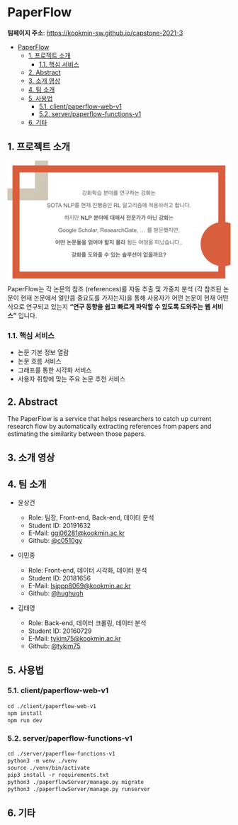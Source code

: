 # PaperFlow

**팀페이지 주소**: https://kookmin-sw.github.io/capstone-2021-3

- [PaperFlow](#PaperFlow)
  - [1. 프로젝트 소개](#1-프로젝트-소개)
    - [1.1. 핵심 서비스](#11-핵심-서비스)
  - [2. Abstract](#2-Abstract)
  - [3. 소개 영상](#3-소개-영상)
  - [4. 팀 소개](#4-팀-소개)
  - [5. 사용법](#5-사용법)
    - [5.1. client/paperflow-web-v1](#51-client/paperflow-web-v1)
    - [5.2. server/paperflow-functions-v1](#52-server/paperflow-functions-v1)
  - [6. 기타](#6-기타)

## 1. 프로젝트 소개

![intro image](images/intro.png)
PaperFlow는 각 논문의 참조 (references)를 자동 추출 및 가중치 분석 (각 참조된 논문이 현재 논문에서 얼만큼 중요도를 가지는지)을 통해 사용자가 어떤 논문이 현재 어떤 식으로 연구되고 있는지 **“연구 동향을 쉽고 빠르게 파악할 수 있도록 도와주는 웹 서비스”** 입니다.

### 1.1. 핵심 서비스

- 논문 기본 정보 열람
- 논문 흐름 서비스
- 그래프를 통한 시각화 서비스
- 사용자 취향에 맞는 주요 논문 추천 서비스

## 2. Abstract

The PaperFlow is a service that helps researchers to catch up current research flow by automatically extracting references from papers and estimating the similarity between those papers.

## 3. 소개 영상

## 4. 팀 소개

- 윤상건

  - Role: 팀장, Front-end, Back-end, 데이터 분석
  - Student ID: 20191632
  - E-Mail: ggj06281@kookmin.ac.kr
  - Github: [@c0510gy](https://github.com/c0510gy)

- 이민종

  - Role: Front-end, 데이터 시각화, 데이터 분석
  - Student ID: 20181656
  - E-Mail: lsjppp8069@kookmin.ac.kr
  - Github: [@hughugh](https://github.com/hughugh)

- 김태영

  - Role: Back-end, 데이터 크롤링, 데이터 분석
  - Student ID: 20160729
  - E-Mail: tykim75@kookmin.ac.kr
  - Github: [@tykim75](https://github.com/tykim75)

## 5. 사용법

### 5.1. client/paperflow-web-v1

```
cd ./client/paperflow-web-v1
npm install
npm run dev
```

### 5.2. server/paperflow-functions-v1

```
cd ./server/paperflow-functions-v1
python3 -m venv ./venv
source ./venv/bin/activate
pip3 install -r requirements.txt
python3 ./paperflowServer/manage.py migrate
python3 ./paperflowServer/manage.py runserver
```

## 6. 기타
